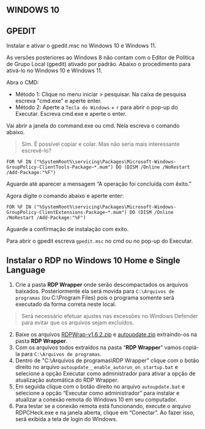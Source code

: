 WINDOWS 10
-------------------------------------------

## GPEDIT

Instalar e ativar o gpedit.msc no Windows 10 e Windows 11.

As versões posteriores ao Windows 8 não contam com o Editor de Política de Grupo Local (gpedit) ativado por padrão. Abaixo o procedimento para ativá-lo no Windows 10 e Windows 11.

Abra o CMD:

* Método 1: Clique no menu iniciar > pesquisar. Na caixa de pesquisa  escreva "cmd.exe" e aperte enter.
* Método 2: Aperte a `Tecla do Windows` + `r` para abrir o pop-up do Executar. Escreva cmd.exe e aperte o enter.

Vai abrir a janela do command.exe ou cmd. Nela escreva o comando abaixo.

> Sim. É possível copiar e colar. Mas não seria mais interessante escrevê-lo?

`FOR %F IN ("%SystemRoot%\servicing\Packages\Microsoft-Windows-GroupPolicy-ClientTools-Package~*.mum") DO (DISM /Online /NoRestart /Add-Package:"%F")`

Aguarde até aparecer a mensagem “A operação foi concluída com êxito.”

Agora digite o comando abaixo e aperte enter:

`FOR %F IN ("%SystemRoot%\servicing\Packages\Microsoft-Windows-GroupPolicy-ClientExtensions-Package~*.mum") DO (DISM /Online /NoRestart /Add-Package:"%F")`

Aguarde a confirmação de instalação com exito.

Para abrir o gpedit escreva `gpedit.msc` no cmd ou no pop-up do Executar.

## Instalar o RDP no Windows 10 Home e Single Language

1. Crie a pasta **RDP Wrapper** onde serão descompactados os arquivos baixados. Posteriormente ela será movida para `C:\Arquivos de programas` (ou C:\\Program Files) pois o programa somente será executado da forma correta neste local.

> Será necessário efetuar ajustes nas excessões no Windows Defender para evitar que os arquivos sejam excluídos.

2. Baixe os arquivos [RDPWrap-v1.6.2.zip](https://github.com/stascorp/rdpwrap/releases/download/v1.6.2/RDPWrap-v1.6.2.zip) e  [autoupdate.zip](https://raw.githubusercontent.com/asmtron/rdpwrap/master/autoupdate.zip) extraindo-os na pasta **RDP Wrapper**.
3. Com os arquivos todos extraídos na pasta “**RDP Wrapper**” vamos copiá-la para `C:\Arquivos de programas`.
4. Dentro de "C:\\Arquivos de programas\\RDP Wrapper" clique com o botão direito no arquivo `autoupdate__enable_autorun_on_startup.bat` e selecione a opção Executar como administrador para ativar a opção de atualização automática do RDP Wrapper.
5. Em seguida clique com o botão direito no arquivo `autoupdate.bat` e selecione a opção “Executar como administrador” para instalar e atualizar a conexão remota do Windows 10 em seu computador.
6. Para testar se a conexão remota está funcionando, execute o arquivo RDPCHeck.exe e na janela aberta, clique em “Conectar”. Ao fazer isso, será exibida a tela de login do Windows.